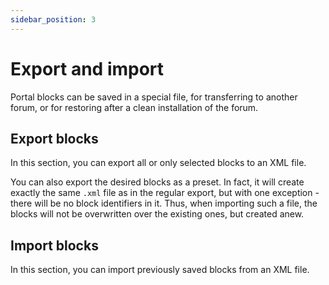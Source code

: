 ```yaml
---
sidebar_position: 3
---
```


# Export and import
Portal blocks can be saved in a special file, for transferring to another forum, or for restoring after a clean installation of the forum.

## Export blocks
In this section, you can export all or only selected blocks to an XML file.

You can also export the desired blocks as a preset. In fact, it will create exactly the same `.xml` file as in the regular export, but with one exception - there will be no block identifiers in it. Thus, when importing such a file, the blocks will not be overwritten over the existing ones, but created anew.

## Import blocks
In this section, you can import previously saved blocks from an XML file.